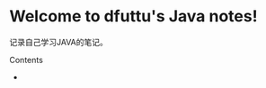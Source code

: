 Welcome to dfuttu's Java notes!
===================================

记录自己学习JAVA的笔记。


Contents
- [](./docs/source/chapter1.md)